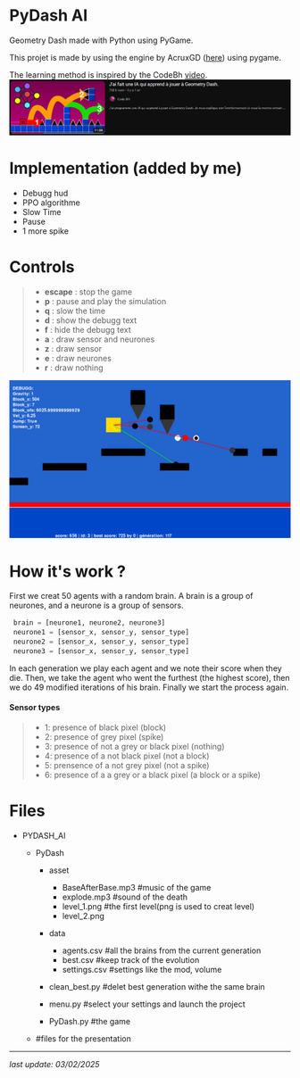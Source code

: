 # PyDash AI
Geometry Dash made with Python using PyGame.

This projet is made by using the engine by AcruxGD ([here](https://github.com/AcruxGD/PyDash.git)) using pygame.

The learning method is inspired by the CodeBh [video](https://youtu.be/MTcXW94V838?si=XPXf2aNzE3n5Rfrn).
![code BH thumbnail](codebh_minia.png)

# Implementation (added by me)

- Debugg hud
- PPO algorithme
- Slow Time
- Pause
- 1 more spike

# Controls

> - **escape** : stop the game
> - **p** : pause and play the simulation
> - **q** : slow the time
> - **d** : show the debugg text
> - **f** : hide the debugg text
> - **a** : draw sensor and neurones
> - **z** : draw sensor
> - **e** : draw neurones
> - **r** : draw nothing

![screenshot_of_the_project](project_thubmnail.png)

# How it's work ?
First we creat 50 agents with a random brain. A brain is a group of neurones, and a neurone is a group of sensors.
```python
 brain = [neurone1, neurone2, neurone3]
 neurone1 = [sensor_x, sensor_y, sensor_type]
 neurone2 = [sensor_x, sensor_y, sensor_type]
 neurone3 = [sensor_x, sensor_y, sensor_type]
```
In each generation we play each agent and we note their score when they die.
Then, we take the agent who went the furthest (the highest score), then we do 49 modified iterations of his brain.
Finally we start the process again.
#### Sensor types

> - 1: presence of black pixel (block)
> - 2: presence of grey pixel (spike)
> - 3: presence of not a grey or black pixel (nothing)
> - 4: presence of a not black pixel (not a block)
> - 5: prensence of a not grey pixel (not a spike)
> - 6: presence of a a grey or a black pixel (a block or a spike)

# Files

- PYDASH_AI
    - PyDash
        - asset
            - BaseAfterBase.mp3 #music of the game
            - explode.mp3 #sound of the death
            - level_1.png #the first level(png is used to creat level)
            - level_2.png
        
        - data
            - agents.csv #all the brains from the current generation
            - best.csv #keep  track of the evolution
            - settings.csv #settings like the mod, volume

        - clean_best.py #delet best generation withe the same brain
        - menu.py #select your settings and launch the project
        - PyDash.py #the game
    
    - #files for the presentation
---
*last update: 03/02/2025*
